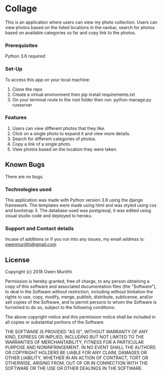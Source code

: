 # Collage

This is an application where users can view my photo collection. Users can view photos based on the listed locations in the navbar, search for photos based on available categories so far and copy link to the photos.

### Prerequisites
Python 3.6 required


### Set-Up

To access this app on your local machine:
1) Clone the repo
2) Create a virtual environment then pip install requirements.txt
3) On your terminal route to the root folder then run: python manage.py runserver

### Features
1) Users can view different photos that they like.
2) Click on a single photo to expand it and view more details.
3) Search for different categories of photos. 
4) Copy a link of a single photo.
5) View photos based on the location they were taken.


## Known Bugs
There are no bugs.

### Technologies used

This application was made with Python version 3.6 using the django framework. The templates were made using html and was styled using css and bootstrap 3.
The database used was postgresql, it was edited using visual studio code and deployed to heroku.

### Support and Contact details

Incase of additions or if you run into any issues, my email address is: owenmuriithi@gmail.com

## License

Copyright (c)  2018 Owen Muriithi

Permission is hereby granted, free of charge, to any person obtaining a copy of this software and associated documentation files (the "Software"), to deal in the Software without restriction, including without limitation the rights to use, copy, modify, merge, publish, distribute, sublicense, and/or sell copies of the Software, and to permit persons to whom the Software is furnished to do so, subject to the following conditions:

The above copyright notice and this permission notice shall be included in all copies or substantial portions of the Software.

THE SOFTWARE IS PROVIDED "AS IS", WITHOUT WARRANTY OF ANY KIND, EXPRESS OR IMPLIED, INCLUDING BUT NOT LIMITED TO THE WARRANTIES OF MERCHANTABILITY, FITNESS FOR A PARTICULAR PURPOSE AND NONINFRINGEMENT. IN NO EVENT SHALL THE AUTHORS OR COPYRIGHT HOLDERS BE LIABLE FOR ANY CLAIM, DAMAGES OR OTHER LIABILITY, WHETHER IN AN ACTION OF CONTRACT, TORT OR OTHERWISE, ARISING FROM, OUT OF OR IN CONNECTION WITH THE SOFTWARE OR THE USE OR OTHER DEALINGS IN THE SOFTWARE.



